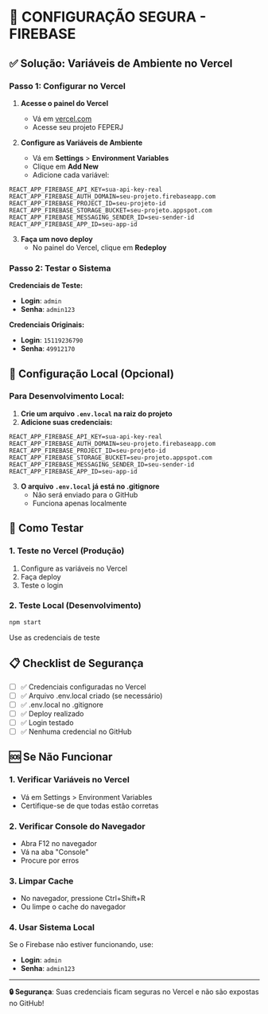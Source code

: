 # 🔐 CONFIGURAÇÃO SEGURA - FIREBASE

## ✅ Solução: Variáveis de Ambiente no Vercel

### **Passo 1: Configurar no Vercel**

1. **Acesse o painel do Vercel**
   - Vá em [vercel.com](https://vercel.com)
   - Acesse seu projeto FEPERJ

2. **Configure as Variáveis de Ambiente**
   - Vá em **Settings** > **Environment Variables**
   - Clique em **Add New**
   - Adicione cada variável:

```
REACT_APP_FIREBASE_API_KEY=sua-api-key-real
REACT_APP_FIREBASE_AUTH_DOMAIN=seu-projeto.firebaseapp.com
REACT_APP_FIREBASE_PROJECT_ID=seu-projeto-id
REACT_APP_FIREBASE_STORAGE_BUCKET=seu-projeto.appspot.com
REACT_APP_FIREBASE_MESSAGING_SENDER_ID=seu-sender-id
REACT_APP_FIREBASE_APP_ID=seu-app-id
```

3. **Faça um novo deploy**
   - No painel do Vercel, clique em **Redeploy**

### **Passo 2: Testar o Sistema**

**Credenciais de Teste:**
- **Login**: `admin`
- **Senha**: `admin123`

**Credenciais Originais:**
- **Login**: `15119236790`
- **Senha**: `49912170`

## 🔧 Configuração Local (Opcional)

### **Para Desenvolvimento Local:**

1. **Crie um arquivo `.env.local` na raiz do projeto**
2. **Adicione suas credenciais:**
```
REACT_APP_FIREBASE_API_KEY=sua-api-key-real
REACT_APP_FIREBASE_AUTH_DOMAIN=seu-projeto.firebaseapp.com
REACT_APP_FIREBASE_PROJECT_ID=seu-projeto-id
REACT_APP_FIREBASE_STORAGE_BUCKET=seu-projeto.appspot.com
REACT_APP_FIREBASE_MESSAGING_SENDER_ID=seu-sender-id
REACT_APP_FIREBASE_APP_ID=seu-app-id
```

3. **O arquivo `.env.local` já está no .gitignore**
   - Não será enviado para o GitHub
   - Funciona apenas localmente

## 🚀 Como Testar

### **1. Teste no Vercel (Produção)**
1. Configure as variáveis no Vercel
2. Faça deploy
3. Teste o login

### **2. Teste Local (Desenvolvimento)**
```bash
npm start
```
Use as credenciais de teste

## 📋 Checklist de Segurança

- [ ] ✅ Credenciais configuradas no Vercel
- [ ] ✅ Arquivo .env.local criado (se necessário)
- [ ] ✅ .env.local no .gitignore
- [ ] ✅ Deploy realizado
- [ ] ✅ Login testado
- [ ] ✅ Nenhuma credencial no GitHub

## 🆘 Se Não Funcionar

### **1. Verificar Variáveis no Vercel**
- Vá em Settings > Environment Variables
- Certifique-se de que todas estão corretas

### **2. Verificar Console do Navegador**
- Abra F12 no navegador
- Vá na aba "Console"
- Procure por erros

### **3. Limpar Cache**
- No navegador, pressione Ctrl+Shift+R
- Ou limpe o cache do navegador

### **4. Usar Sistema Local**
Se o Firebase não estiver funcionando, use:
- **Login**: `admin`
- **Senha**: `admin123`

---
**🔒 Segurança**: Suas credenciais ficam seguras no Vercel e não são expostas no GitHub!
